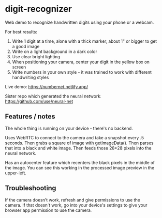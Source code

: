 # digit-recognizer

Web demo to recognize handwritten digits using your phone or a webcam.

For best results:

  1. Write 1 digit at a time, alone with a thick marker, about 1" or bigger to get a good image
  1. Write on a light background in a dark color
  1. Use clear bright lighting
  1. When positioning your camera, center your digit in the yellow box on screen
  1. Write numbers in your own style - it was trained to work with different handwriting styles

Live demo: https://numbernet.netlify.app/

Sister repo which generated the neural network:
https://github.com/use/neural-net

## Features / notes

The whole thing is running on your device - there's no backend.

Uses WebRTC to connect to the camera and take a snapshot every .5 seconds. Then grabs a square of image with getImageData(). Then parses that into a black and white image. Then feeds those 28*28 pixels into the neural network.

Has an autocenter feature which recenters the black pixels in the middle of the image. You can see this working in the processed image preview in the upper-left.

## Troubleshooting

If the camera doesn't work, refresh and give permissions to use the camera. If that doesn't work, go into your device's settings to give your browser app permission to use the camera.

